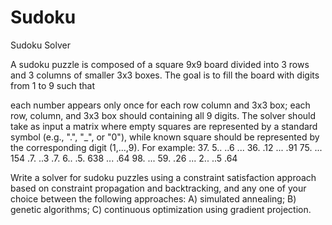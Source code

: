 # Sudoku
Sudoku Solver

A sudoku puzzle is composed of a square 9x9 board divided into 3 rows and 3 columns of smaller 3x3 boxes. The goal is to fill the board with digits from 1 to 9 such that

each number appears only once for each row column and 3x3 box;
each row, column, and 3x3 box should containing all 9 digits.
The solver should take as input a matrix where empty squares are represented by a standard symbol (e.g., ".", "_", or "0"), while known square should be represented by the corresponding digit (1,...,9). For example:
37. 5.. ..6
... 36. .12
... .91 75.
... 154 .7.
..3 .7. 6..
.5. 638 ...
.64 98. ...
59. .26 ...
2.. ..5 .64

Write a solver for sudoku puzzles using a constraint satisfaction approach based on constraint propagation and backtracking, and any one of your choice between the following approaches:
A) simulated annealing;
B) genetic algorithms;
C) continuous optimization using gradient projection.
